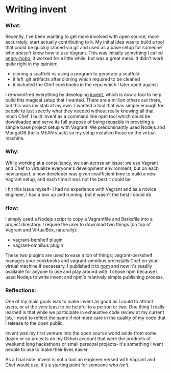 # Writing invent

### What:

Recently, I've been wanting to get more involved with open source, more accurately, start actually contributing to it. My initial idea was to build a tool that could be quickly cloned via git and used as a base setup for someone who _doesn't_ know how to use Vagrant. This was initially something I called [angry-hobo](http://www.github.com/zahid/angry-hobo), it worked for a little while, but was a great mess. It didn't work quite right in my opinion:
* cloning a scaffold vs using a program to generate a scaffold
* it left .git artifacts after cloning which required to be cleaned
* it included the Chef cookbooks in the repo which I later oped against

I re-_invent_-ed everything by developing [invent](http://www.github.com/zahid/invent), which is now a tool to help build this magical setup that I wanted. There are a million others out there, but this was my stab at my own. I wanted a tool that was simple enough for people to just specify what they needed without really knowing all that much Chef. I built invent as a command line npm tool which could be downloaded and serve its full purpose of being reusable in providing a simple base project setup with Vagrant. We predominantly used Nodejs and MongoDB (hello MEAN stack) so my setup installed those on the virtual machine.

### Why:

While working at a consultancy, we can across an issue: we use Vagrant and Chef to virtualize everyone's development environment, but on each new project, a new developer was given insufficient time to build a new Vagrant setup, and each time it was not the best it could be.

I hit this issue myself- I had no experience with Vagrant and as a novice engineer, I had a box up and running, but it wasn't the best I could do.

### How:

I simply used a Nodejs script to copy a Vagrantfile and Berksfile into a project directory. I require the user to download two things (on top of Vagrant and VirtualBox, naturally): 
* vagrant-bershelf plugin
* vagrant-omnibus plugin

These two plugins are used to ease a ton of things; vagrant-berkshelf manages your cookbooks and vagrant-omnibus preinstalls Chef on your virtual machine if necessary. I published it to [npm](http://www.npmjs.org/package/invent) and now it's readily available for anyone to use and play around with. I chose npm because I used Nodejs to write invent and npm's relatively simple publishing process.

### Reflections:

One of my main goals was to make invent as good as I could to attract users, or at the very least to be helpful to a person or two. One thing I really learned is that while we participate in exhaustive code review at my current job, I need to reflect the same if not more care in the quality of my code that I release to the open public.

Invent was my first venture into the open source world aside from some dozen or so projects on my Github account that were the products of weekend long hackathons or small personal projects- it's something I want people to use to make their lives easier.

As a final note, invent is not a tool an engineer versed with Vagrant and Chef would use, it's a starting point for someone who _isn't_.
